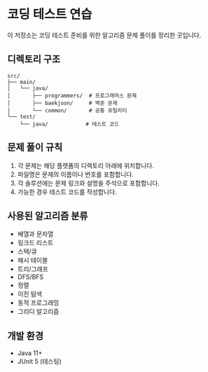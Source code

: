# 코딩 테스트 연습

이 저장소는 코딩 테스트 준비를 위한 알고리즘 문제 풀이를 정리한 곳입니다.

## 디렉토리 구조

```
src/
├── main/
│   └── java/
│       ├── programmers/  # 프로그래머스 문제
│       ├── baekjoon/     # 백준 문제
│       └── common/       # 공통 유틸리티
└── test/
    └── java/            # 테스트 코드
```

## 문제 풀이 규칙

1. 각 문제는 해당 플랫폼의 디렉토리 아래에 위치합니다.
2. 파일명은 문제의 이름이나 번호를 포함합니다.
3. 각 솔루션에는 문제 링크와 설명을 주석으로 포함합니다.
4. 가능한 경우 테스트 코드를 작성합니다.

## 사용된 알고리즘 분류

- 배열과 문자열
- 링크드 리스트
- 스택/큐
- 해시 테이블
- 트리/그래프
- DFS/BFS
- 정렬
- 이진 탐색
- 동적 프로그래밍
- 그리디 알고리즘

## 개발 환경

- Java 11+
- JUnit 5 (테스팅)